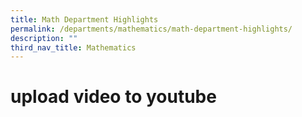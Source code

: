 ```yaml
---
title: Math Department Highlights
permalink: /departments/mathematics/math-department-highlights/
description: ""
third_nav_title: Mathematics
---
```


# upload video to youtube